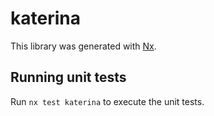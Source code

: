 # katerina

This library was generated with [Nx](https://nx.dev).

## Running unit tests

Run `nx test katerina` to execute the unit tests.
